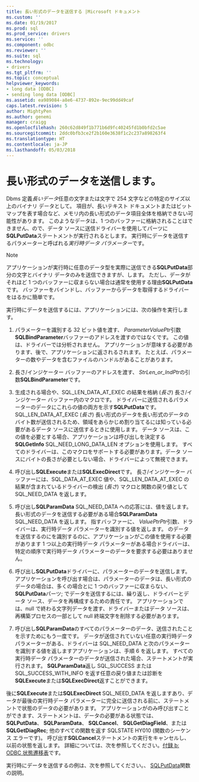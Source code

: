 ```yaml
---
title: 長い形式のデータを送信する |Microsoft ドキュメント
ms.custom: ''
ms.date: 01/19/2017
ms.prod: sql
ms.prod_service: drivers
ms.service: ''
ms.component: odbc
ms.reviewer: ''
ms.suite: sql
ms.technology:
- drivers
ms.tgt_pltfrm: ''
ms.topic: conceptual
helpviewer_keywords:
- long data [ODBC]
- sending long data [ODBC]
ms.assetid: ea989084-a8e6-4737-892e-9ec99dd49caf
caps.latest.revision: 5
author: MightyPen
ms.author: genemi
manager: craigg
ms.openlocfilehash: 260c62d849f1b771b6d9fc40245fd1b0bfd2c5ae
ms.sourcegitcommit: 2ddc0bfb3ce2f2b160e3638f1c2c237a898263f4
ms.translationtype: HT
ms.contentlocale: ja-JP
ms.lasthandoff: 05/03/2018
---
```

# <a name="sending-long-data"></a>長い形式のデータを送信します。
Dbms 定義*長いデータ*任意の文字または文字で 254 文字などの特定のサイズ以上のバイナリ データとして。 項目が、長いテキスト ドキュメントまたはビットマップを表す場合など、メモリ内の長い形式のデータ項目全体を格納できない可能性があります。 このようなデータは、1 つのバッファーに格納されることはできません、ので、データ ソースに送信ドライバーを使用してパーツに**SQLPutData**ステートメントが実行されるとします。 実行時にデータを送信するパラメーターと呼ばれる*実行時データ パラメーター*です。  
  
> [!NOTE]  
>  アプリケーションが実行時に任意のデータ型を実際に送信できる**SQLPutData**部分の文字とバイナリ データのみを送信できますが、します。 ただし、データがそれほど 1 つのバッファーに収まらない場合は通常を使用する理由**SQLPutData**です。 バッファーをバインドし、バッファーからデータを取得するドライバーをはるかに簡単です。  
  
 実行時にデータを送信するには、アプリケーションには、次の操作を実行します。  
  
1.  パラメーターを識別する 32 ビット値を渡す、 *ParameterValuePtr*引数**SQLBindParameter**バッファーのアドレスを渡すのではなくです。 この値は、ドライバーでは分析されません。 アプリケーションが意味する必要があります、後で、アプリケーションに返されるされます。 たとえば、パラメーターの数やデータを含むファイルのハンドルがあることがあります。  
  
2.  長さ/インジケーター バッファーのアドレスを渡す、 *StrLen_or_IndPtr*の引数**SQLBindParameter**です。  
  
3.  生成される場合や、SQL_LEN_DATA_AT_EXEC の結果を格納 (*長さ*) 長さ/インジケーター バッファー内のマクロです。 ドライバーに送信されるパラメーターのデータにこれらの値の両方を示す**SQLPutData**です。 SQL_LEN_DATA_AT_EXEC (*長さ*) 長い形式のデータを長い形式のデータのバイト数が送信されるため、領域をあらかじめ割り当てるには知っている必要があるデータ ソースに送信するときに使用します。 データ ソースは、この値を必要とする場合、アプリケーションは呼び出しを決定する**SQLGetInfo** SQL_NEED_LONG_DATA_LEN オプションを使用します。 すべてのドライバーは、このマクロをサポートする必要があります。データ ソースにバイトの長さが必要としない場合、ドライバーによって無視できます。  
  
4.  呼び出し**SQLExecute**または**SQLExecDirect**です。 長さ/インジケーター バッファーには、SQL_DATA_AT_EXEC 値や、SQL_LEN_DATA_AT_EXEC の結果が含まれているドライバーの検出 (*長さ*) マクロと関数の戻り値として SQL_NEED_DATA を返します。  
  
5.  呼び出し**SQLParamData** SQL_NEED_DATA への応答には、値を返します。 長い形式のデータを送信する必要がある場合**SQLParamData** SQL_NEED_DATA を返します。 指すバッファーに、 *ValuePtrPtr*引数、ドライバーは、実行時データ パラメーターを識別する値を返します。 のデータを送信するのにを識別するのに、アプリケーションがこの値を使用する必要があります 1 つ以上の実行時データ パラメーターがある場合ドライバーは、特定の順序で実行時データ パラメーターのデータを要求する必要はありません。  
  
6.  呼び出し**SQLPutData**ドライバーに、パラメーターのデータを送信します。 アプリケーションを呼び出す場合は、パラメーターのデータは、長い形式のデータの場合は、多くの場合とに 1 つのバッファーに収まらない、 **SQLPutData**パーツ; でデータを送信するには、繰り返し、ドライバーとデータ ソース、データを再構成するための責任です。 アプリケーションでは、null で終わる文字列データを渡す、ドライバーまたはデータ ソースは、再構築プロセスの一部として null 終端文字を削除する必要があります。  
  
7.  呼び出し**SQLParamData**のすべてのパラメーターのデータ、送信されたことを示すためにもう一度です。 データが送信されていない任意の実行時データ パラメーターがある、ドライバーは SQL_NEED_DATA と次のパラメーターを識別する値を返しますアプリケーションは、手順 6 を返します。 すべての実行時データ パラメーターのデータが送信された場合、ステートメントが実行されます。 **SQLParamData**返し SQL_SUCCESS または SQL_SUCCESS_WITH_INFO を返す任意の戻り値または診断を**SQLExecute**または**SQLExecDirect**返すことができます。  
  
 後に**SQLExecute**または**SQLExecDirect** SQL_NEED_DATA を返しますあり、データが最後の実行時データ パラメーターに完全に送信される前に、ステートメントで状態のデータの必要があります。 アプリケーションがのみ呼び出すことができます、ステートメントは、データの必要がある状態では、 **SQLPutData**、 **SQLParamData**、 **SQLCancel**、 **SQLGetDiagField**、または**SQLGetDiagRec**; 他のすべての関数を返す SQLSTATE HY010 (関数のシーケンス エラーです)。 呼び出す**SQLCancel**ステートメントの実行をキャンセルし、以前の状態を返します。 詳細については、次を参照してください。[付録 b: ODBC 状態遷移表](../../../odbc/reference/appendixes/appendix-b-odbc-state-transition-tables.md)です。  
  
 実行時にデータを送信するの例は、次を参照してください。、 [SQLPutData](../../../odbc/reference/syntax/sqlputdata-function.md)関数の説明。
